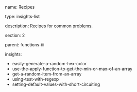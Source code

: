 name: Recipes

type: insights-list

description: Recipes for common problems.

section: 2

parent: functions-iii

insights:
  - easily-generate-a-random-hex-color
  - use-the-apply-function-to-get-the-min-or-max-of-an-array
  - get-a-random-item-from-an-array
  - using-test-with-regexp
  - setting-default-values-with-short-circuiting

